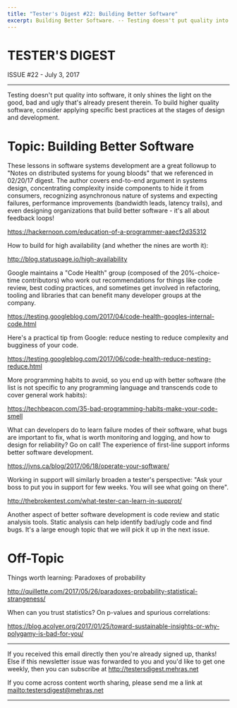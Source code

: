 ```yaml
---
title: "Tester's Digest #22: Building Better Software"
excerpt: Building Better Software. -- Testing doesn't put quality into software, it only shines the light on the good, bad and ugly that's already present therein. To build higher quality software, consider applying specific best practices at the stages of design and development.
---
```


TESTER'S DIGEST
===============
ISSUE #22 - July 3, 2017

---

Testing doesn't put quality into software, it only shines the light on the good, bad and ugly that's already present therein. To build higher quality software, consider applying specific best practices at the stages of design and development.

Topic: Building Better Software
===============================

These lessons in software systems development are a great followup to "Notes on distributed systems for young bloods" that we referenced in 02/20/17 digest. The author covers end-to-end argument in systems design, concentrating complexity inside components to hide it from consumers, recognizing asynchronous nature of systems and expecting failures, performance improvements (bandwidth leads, latency trails), and even designing organizations that build better software - it's all about feedback loops!

<https://hackernoon.com/education-of-a-programmer-aaecf2d35312>

How to build for high availability (and whether the nines are worth it):

<http://blog.statuspage.io/high-availability>

Google maintains a "Code Health" group (composed of the 20%-choice-time contributors) who work out recommendations for things like code review, best coding practices, and sometimes get involved in refactoring, tooling and libraries that can benefit many developer groups at the company.

<https://testing.googleblog.com/2017/04/code-health-googles-internal-code.html>

Here's a practical tip from Google: reduce nesting to reduce complexity and bugginess of your code.

<https://testing.googleblog.com/2017/06/code-health-reduce-nesting-reduce.html>

More programming habits to avoid, so you end up with better software (the list is not specific to any programming language and transcends code to cover general work habits):

<https://techbeacon.com/35-bad-programming-habits-make-your-code-smell>

What can developers do to learn failure modes of their software, what bugs are important to fix, what is worth monitoring and logging, and how to design for reliability? Go on call! The experience of first-line support informs better software development.

<https://jvns.ca/blog/2017/06/18/operate-your-software/>

Working in support will similarly broaden a tester's perspective: "Ask your boss to put you in support for few weeks. You will see what going on there".

<http://thebrokentest.com/what-tester-can-learn-in-supprot/>

Another aspect of better software development is code review and static analysis tools. Static analysis can help identify bad/ugly code and find bugs. It's a large enough topic that we will pick it up in the next issue.


Off-Topic
=========

Things worth learning: Paradoxes of probability

<http://quillette.com/2017/05/26/paradoxes-probability-statistical-strangeness/>

When can you trust statistics? On p-values and spurious correlations:

<https://blog.acolyer.org/2017/01/25/toward-sustainable-insights-or-why-polygamy-is-bad-for-you/>


---

If you received this email directly then you're already signed up, thanks! Else
if this newsletter issue was forwarded to you and you'd like to get one weekly,
then you can subscribe at <http://testersdigest.mehras.net>

If you come across content worth sharing, please send me a link at
<mailto:testersdigest@mehras.net>

---
